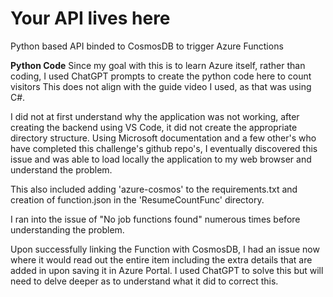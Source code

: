 # Your API lives here

Python based API binded to CosmosDB to trigger Azure Functions

**Python Code**
Since my goal with this is to learn Azure itself, rather than coding, I used ChatGPT prompts to create the python code here to count visitors
This does not align with the guide video I used, as that was using C#.

I did not at first understand why the application was not working, after creating the backend using VS Code, it did not create the appropriate directory structure. Using Microsoft documentation and a few other's who have completed this challenge's github repo's, I eventually discovered this issue and was able to load locally the application to my web browser and understand the problem.

This also included adding 'azure-cosmos' to the requirements.txt and creation of function.json in the 'ResumeCountFunc' directory.

I ran into the issue of "No job functions found" numerous times before understanding the problem.

Upon successfully linking the Function with CosmosDB, I had an issue now where it would read out the entire item including the extra details that are added in upon saving it in Azure Portal. I used ChatGPT to solve this but will need to delve deeper as to understand what it did to correct this.